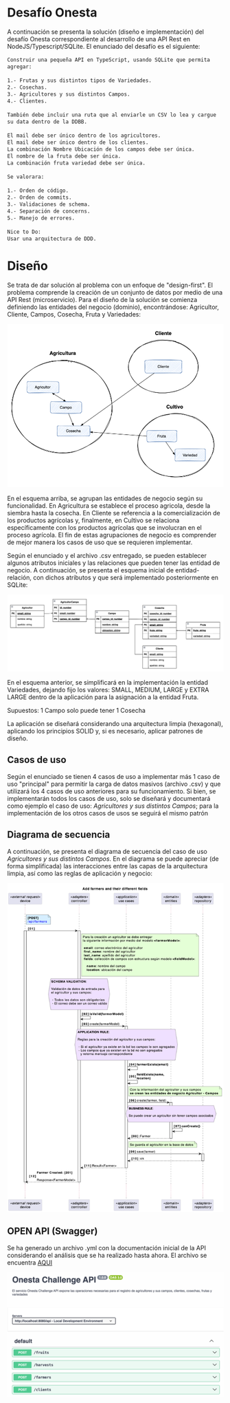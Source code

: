 # Desafío Onesta

A continuación se presenta la solución (diseño e implementación) del desafío Onesta correspondiente al desarrollo de una API Rest en NodeJS/Typescript/SQLite. El enunciado del desafío es el siguiente:

```
Construir una pequeña API en TypeScript, usando SQLite que permita agregar:

1.- Frutas y sus distintos tipos de Variedades.
2.- Cosechas.
3.- Agricultores y sus distintos Campos.
4.- Clientes.

También debe incluir una ruta que al enviarle un CSV lo lea y cargue su data dentro de la DDBB.

El mail debe ser único dentro de los agricultores.
El mail debe ser único dentro de los clientes.
La combinación Nombre Ubicación de los campos debe ser única.
El nombre de la fruta debe ser única.
La combinación fruta variedad debe ser única.

Se valorara:

1.- Orden de código.
2.- Orden de commits.
3.- Validaciones de schema.
4.- Separación de concerns.
5.- Manejo de errores.

Nice to Do:
Usar una arquitectura de DDD.
```

# Diseño

Se trata de dar solución al problema con un enfoque de "design-first". El problema comprende la creación de un conjunto de datos por medio de una API Rest (microservicio). Para el diseño de la solución se comienza definiendo las entidades del negocio (dominio), encontrándose: Agricultor, Cliente, Campos, Cosecha, Fruta y Variedades:

![Diagrama de componentes](docs/images/challenge-component.png)

En el esquema arriba, se agrupan las entidades de negocio según su funcionalidad. En Agricultura se establece el proceso agricola, desde la siembra hasta la cosecha. En Cliente se referencia a la comercialización de los productos agrícolas y, finalmente, en Cultivo se relaciona específicamente con los productos agrícolas que se involucran en el proceso agrícola. El fin de estas agrupaciones de negocio es comprender de mejor manera los casos de uso que se requieren implementar.

Según el enunciado y el archivo .csv entregado, se pueden establecer algunos atributos iniciales y las relaciones que pueden tener las entidad de negocio. A continuación, se presenta el esquema inicial de entidad-relación, con dichos atributos y que será implementado posteriormente en SQLite:

![Diagrama entidad relación](docs/images/challenge-entity-relation.png)

En el esquema anterior, se simplificará en la implementación la entidad Variedades, dejando fijo los valores: SMALL, MEDIUM, LARGE y EXTRA LARGE dentro de la aplicación para la asignación a la entidad Fruta.

Supuestos:
1 Campo solo puede tener 1 Cosecha

La aplicación se diseñará considerando una arquitectura limpia (hexagonal), aplicando los principios SOLID y, si es necesario, aplicar patrones de diseño.

## Casos de uso

Según el enunciado se tienen 4 casos de uso a implementar más 1 caso de uso "principal" para permitir la carga de datos masivos (archivo .csv) y que utilizará los 4 casos de uso anteriores para su funcionamiento. Si bien, se implementarán todos los casos de uso, solo se diseñará y documentará como ejemplo el caso de uso: *Agricultores y sus distintos Campos*; para la implementación de los otros casos de usos se seguirá el mismo patrón

## Diagrama de secuencia

A continuación, se presenta el diagrama de secuencia del caso de uso *Agricultores y sus distintos Campos*. En el diagrama se puede apreciar (de forma simplificada) las interacciones entre las capas de la arquitectura limpia, así como las reglas de aplicación y negocio:

![Diagrama de secuencia](docs/images/challenge-sequence-diagram.png)

## OPEN API (Swagger)

Se ha generado un archivo .yml con la documentación inicial de la API considerando el análisis que se ha realizado hasta ahora. El archivo se encuentra [AQUI](docs/swagger/challenge-swagger.yml)

![Swagger](docs/images/challenge-swagger.png)



